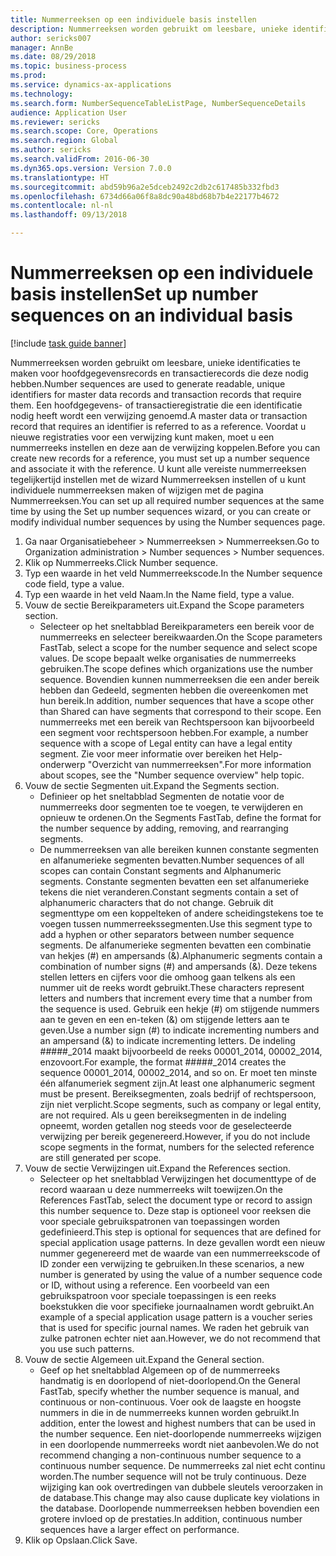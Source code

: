 ```yaml
--- 
title: Nummerreeksen op een individuele basis instellen
description: Nummerreeksen worden gebruikt om leesbare, unieke identificaties te maken voor hoofdgegevensrecords en transactierecords die deze nodig hebben.
author: sericks007
manager: AnnBe
ms.date: 08/29/2018
ms.topic: business-process
ms.prod: 
ms.service: dynamics-ax-applications
ms.technology: 
ms.search.form: NumberSequenceTableListPage, NumberSequenceDetails
audience: Application User
ms.reviewer: sericks
ms.search.scope: Core, Operations
ms.search.region: Global
ms.author: sericks
ms.search.validFrom: 2016-06-30
ms.dyn365.ops.version: Version 7.0.0
ms.translationtype: HT
ms.sourcegitcommit: abd59b96a2e5dceb2492c2db2c617485b332fbd3
ms.openlocfilehash: 6734d66a06f8a8dc90a48bd68b7b4e22177b4672
ms.contentlocale: nl-nl
ms.lasthandoff: 09/13/2018

---
```

# <a name="set-up-number-sequences-on-an-individual-basis"></a><span data-ttu-id="a721b-103">Nummerreeksen op een individuele basis instellen</span><span class="sxs-lookup"><span data-stu-id="a721b-103">Set up number sequences on an individual basis</span></span>

[!include [task guide banner](../../includes/task-guide-banner.md)]

<span data-ttu-id="a721b-104">Nummerreeksen worden gebruikt om leesbare, unieke identificaties te maken voor hoofdgegevensrecords en transactierecords die deze nodig hebben.</span><span class="sxs-lookup"><span data-stu-id="a721b-104">Number sequences are used to generate readable, unique identifiers for master data records and transaction records that require them.</span></span> <span data-ttu-id="a721b-105">Een hoofdgegevens- of transactieregistratie die een identificatie nodig heeft wordt een verwijzing genoemd.</span><span class="sxs-lookup"><span data-stu-id="a721b-105">A master data or transaction record that requires an identifier is referred to as a reference.</span></span> <span data-ttu-id="a721b-106">Voordat u nieuwe registraties voor een verwijzing kunt maken, moet u een nummerreeks instellen en deze aan de verwijzing koppelen.</span><span class="sxs-lookup"><span data-stu-id="a721b-106">Before you can create new records for a reference, you must set up a number sequence and associate it with the reference.</span></span> <span data-ttu-id="a721b-107">U kunt alle vereiste nummerreeksen tegelijkertijd instellen met de wizard Nummerreeksen instellen of u kunt individuele nummerreeksen maken of wijzigen met de pagina Nummerreeksen.</span><span class="sxs-lookup"><span data-stu-id="a721b-107">You can set up all required number sequences at the same time by using the Set up number sequences wizard, or you can create or modify individual number sequences by using the Number sequences page.</span></span>

1. <span data-ttu-id="a721b-108">Ga naar Organisatiebeheer > Nummerreeksen > Nummerreeksen.</span><span class="sxs-lookup"><span data-stu-id="a721b-108">Go to Organization administration > Number sequences > Number sequences.</span></span>
2. <span data-ttu-id="a721b-109">Klik op Nummerreeks.</span><span class="sxs-lookup"><span data-stu-id="a721b-109">Click Number sequence.</span></span>
3. <span data-ttu-id="a721b-110">Typ een waarde in het veld Nummerreekscode.</span><span class="sxs-lookup"><span data-stu-id="a721b-110">In the Number sequence code field, type a value.</span></span>
4. <span data-ttu-id="a721b-111">Typ een waarde in het veld Naam.</span><span class="sxs-lookup"><span data-stu-id="a721b-111">In the Name field, type a value.</span></span>
5. <span data-ttu-id="a721b-112">Vouw de sectie Bereikparameters uit.</span><span class="sxs-lookup"><span data-stu-id="a721b-112">Expand the Scope parameters section.</span></span>
    * <span data-ttu-id="a721b-113">Selecteer op het sneltabblad Bereikparameters een bereik voor de nummerreeks en selecteer bereikwaarden.</span><span class="sxs-lookup"><span data-stu-id="a721b-113">On the Scope parameters FastTab, select a scope for the number sequence and select scope values.</span></span>     <span data-ttu-id="a721b-114">De scope bepaalt welke organisaties de nummerreeks gebruiken.</span><span class="sxs-lookup"><span data-stu-id="a721b-114">The scope defines which organizations use the number sequence.</span></span> <span data-ttu-id="a721b-115">Bovendien kunnen nummerreeksen die een ander bereik hebben dan Gedeeld, segmenten hebben die overeenkomen met hun bereik.</span><span class="sxs-lookup"><span data-stu-id="a721b-115">In addition, number sequences that have a scope other than Shared can have segments that correspond to their scope.</span></span> <span data-ttu-id="a721b-116">Een nummerreeks met een bereik van Rechtspersoon kan bijvoorbeeld een segment voor rechtspersoon hebben.</span><span class="sxs-lookup"><span data-stu-id="a721b-116">For example, a number sequence with a scope of Legal entity can have a legal entity segment.</span></span> <span data-ttu-id="a721b-117">Zie voor meer informatie over bereiken het Help-onderwerp "Overzicht van nummerreeksen".</span><span class="sxs-lookup"><span data-stu-id="a721b-117">For more information about scopes, see the "Number sequence overview" help topic.</span></span>  
6. <span data-ttu-id="a721b-118">Vouw de sectie Segmenten uit.</span><span class="sxs-lookup"><span data-stu-id="a721b-118">Expand the Segments section.</span></span>
    * <span data-ttu-id="a721b-119">Definieer op het sneltabblad Segmenten de notatie voor de nummerreeks door segmenten toe te voegen, te verwijderen en opnieuw te ordenen.</span><span class="sxs-lookup"><span data-stu-id="a721b-119">On the Segments FastTab, define the format for the number sequence by adding, removing, and rearranging segments.</span></span>  
    * <span data-ttu-id="a721b-120">De nummerreeksen van alle bereiken kunnen constante segmenten en alfanumerieke segmenten bevatten.</span><span class="sxs-lookup"><span data-stu-id="a721b-120">Number sequences of all scopes can contain Constant segments and Alphanumeric segments.</span></span> <span data-ttu-id="a721b-121">Constante segmenten bevatten een set alfanumerieke tekens die niet veranderen.</span><span class="sxs-lookup"><span data-stu-id="a721b-121">Constant segments contain a set of alphanumeric characters that do not change.</span></span> <span data-ttu-id="a721b-122">Gebruik dit segmenttype om een koppelteken of andere scheidingstekens toe te voegen tussen nummerreekssegmenten.</span><span class="sxs-lookup"><span data-stu-id="a721b-122">Use this segment type to add a hyphen or other separators between number sequence segments.</span></span> <span data-ttu-id="a721b-123">De alfanumerieke segmenten bevatten een combinatie van hekjes (#) en ampersands (&).</span><span class="sxs-lookup"><span data-stu-id="a721b-123">Alphanumeric segments contain a combination of number signs (#) and ampersands (&).</span></span> <span data-ttu-id="a721b-124">Deze tekens stellen letters en cijfers voor die omhoog gaan telkens als een nummer uit de reeks wordt gebruikt.</span><span class="sxs-lookup"><span data-stu-id="a721b-124">These characters represent letters and numbers that increment every time that a number from the sequence is used.</span></span> <span data-ttu-id="a721b-125">Gebruik een hekje (#) om stijgende nummers aan te geven en een en-teken (&) om stijgende letters aan te geven.</span><span class="sxs-lookup"><span data-stu-id="a721b-125">Use a number sign (#) to indicate incrementing numbers and an ampersand (&) to indicate incrementing letters.</span></span> <span data-ttu-id="a721b-126">De indeling #####_2014 maakt bijvoorbeeld de reeks 00001_2014, 00002_2014, enzovoort.</span><span class="sxs-lookup"><span data-stu-id="a721b-126">For example, the format #####_2014 creates the sequence 00001_2014, 00002_2014, and so on.</span></span>     <span data-ttu-id="a721b-127">Er moet ten minste één alfanumeriek segment zijn.</span><span class="sxs-lookup"><span data-stu-id="a721b-127">At least one alphanumeric segment must be present.</span></span> <span data-ttu-id="a721b-128">Bereiksegmenten, zoals bedrijf of rechtspersoon, zijn niet verplicht.</span><span class="sxs-lookup"><span data-stu-id="a721b-128">Scope segments, such as company or legal entity, are not required.</span></span> <span data-ttu-id="a721b-129">Als u geen bereiksegmenten in de indeling opneemt, worden getallen nog steeds voor de geselecteerde verwijzing per bereik gegenereerd.</span><span class="sxs-lookup"><span data-stu-id="a721b-129">However, if you do not include scope segments in the format, numbers for the selected reference are still generated per scope.</span></span>  
7. <span data-ttu-id="a721b-130">Vouw de sectie Verwijzingen uit.</span><span class="sxs-lookup"><span data-stu-id="a721b-130">Expand the References section.</span></span>
    * <span data-ttu-id="a721b-131">Selecteer op het sneltabblad Verwijzingen het documenttype of de record waaraan u deze nummerreeks wilt toewijzen.</span><span class="sxs-lookup"><span data-stu-id="a721b-131">On the References FastTab, select the document type or record to assign this number sequence to.</span></span>     <span data-ttu-id="a721b-132">Deze stap is optioneel voor reeksen die voor speciale gebruikspatronen van toepassingen worden gedefinieerd.</span><span class="sxs-lookup"><span data-stu-id="a721b-132">This step is optional for sequences that are defined for special application usage patterns.</span></span> <span data-ttu-id="a721b-133">In deze gevallen wordt een nieuw nummer gegenereerd met de waarde van een nummerreekscode of ID zonder een verwijzing te gebruiken.</span><span class="sxs-lookup"><span data-stu-id="a721b-133">In these scenarios, a new number is generated by using the value of a number sequence code or ID, without using a reference.</span></span> <span data-ttu-id="a721b-134">Een voorbeeld van een gebruikspatroon voor speciale toepassingen is een reeks boekstukken die voor specifieke journaalnamen wordt gebruikt.</span><span class="sxs-lookup"><span data-stu-id="a721b-134">An example of a special application usage pattern is a voucher series that is used for specific journal names.</span></span> <span data-ttu-id="a721b-135">We raden het gebruik van zulke patronen echter niet aan.</span><span class="sxs-lookup"><span data-stu-id="a721b-135">However, we do not recommend that you use such patterns.</span></span>  
8. <span data-ttu-id="a721b-136">Vouw de sectie Algemeen uit.</span><span class="sxs-lookup"><span data-stu-id="a721b-136">Expand the General section.</span></span>
    * <span data-ttu-id="a721b-137">Geef op het sneltabblad Algemeen op of de nummerreeks handmatig is en doorlopend of niet-doorlopend.</span><span class="sxs-lookup"><span data-stu-id="a721b-137">On the General FastTab, specify whether the number sequence is manual, and continuous or non-continuous.</span></span> <span data-ttu-id="a721b-138">Voer ook de laagste en hoogste nummers in die in de nummerreeks kunnen worden gebruikt.</span><span class="sxs-lookup"><span data-stu-id="a721b-138">In addition, enter the lowest and highest numbers that can be used in the number sequence.</span></span>     <span data-ttu-id="a721b-139">Een niet-doorlopende nummerreeks wijzigen in een doorlopende nummerreeks wordt niet aanbevolen.</span><span class="sxs-lookup"><span data-stu-id="a721b-139">We do not recommend changing a non-continuous number sequence to a continuous number sequence.</span></span> <span data-ttu-id="a721b-140">De nummerreeks zal niet echt continu worden.</span><span class="sxs-lookup"><span data-stu-id="a721b-140">The number sequence will not be truly continuous.</span></span> <span data-ttu-id="a721b-141">Deze wijziging kan ook overtredingen van dubbele sleutels veroorzaken in de database.</span><span class="sxs-lookup"><span data-stu-id="a721b-141">This change may also cause duplicate key violations in the database.</span></span> <span data-ttu-id="a721b-142">Doorlopende nummerreeksen hebben bovendien een grotere invloed op de prestaties.</span><span class="sxs-lookup"><span data-stu-id="a721b-142">In addition, continuous number sequences have a larger effect on performance.</span></span>   
9. <span data-ttu-id="a721b-143">Klik op Opslaan.</span><span class="sxs-lookup"><span data-stu-id="a721b-143">Click Save.</span></span>


